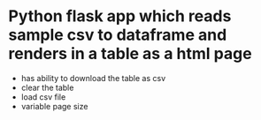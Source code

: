  # Python flask app which reads sample csv to dataframe and renders in a table as a html page
* has ability to download the table as csv
* clear the table 
* load csv file
* variable page size